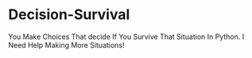 # Decision-Survival
You Make Choices That decide If You Survive That Situation In Python.  I Need Help Making More Situations!
